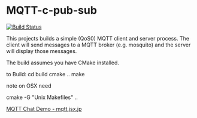 MQTT-c-pub-sub
==============

[![Build Status](https://travis-ci.org/nscooling/MQTT-c-pub-sub.svg?branch=master)](https://travis-ci.org/nscooling/MQTT-c-pub-sub)

This projects builds a simple (QoS0) MQTT client and server process.
The client will send messages to a MQTT broker (e.g. mosquito) and the server will display those messages.

The build assumes you have CMake installed.

to Build:
cd build
cmake ..
make

note on OSX need

cmake -G "Unix Makefiles" ..

[MQTT Chat Demo - mqtt.jsx.jp](https://mqtt.jsx.jp)
